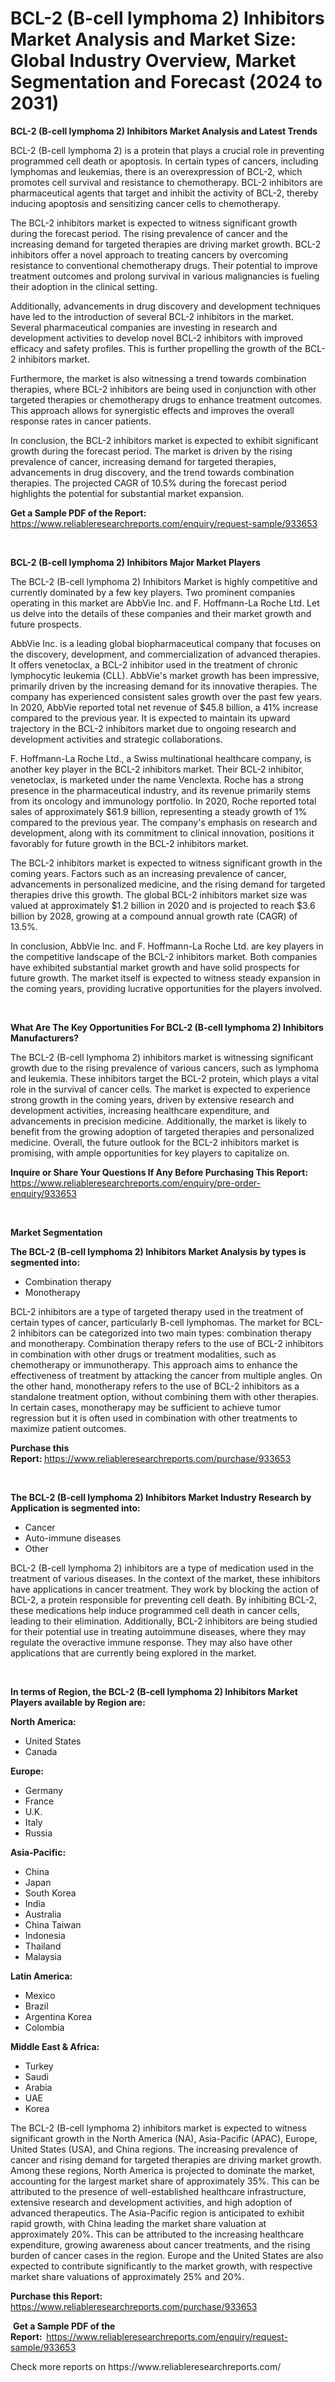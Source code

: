 <p><h1>BCL-2 (B-cell lymphoma 2) Inhibitors Market Analysis and Market Size: Global Industry Overview, Market Segmentation and Forecast (2024 to 2031)</h1></p><p><strong>BCL-2 (B-cell lymphoma 2) Inhibitors Market Analysis and Latest Trends</strong></p>
<p><p>BCL-2 (B-cell lymphoma 2) is a protein that plays a crucial role in preventing programmed cell death or apoptosis. In certain types of cancers, including lymphomas and leukemias, there is an overexpression of BCL-2, which promotes cell survival and resistance to chemotherapy. BCL-2 inhibitors are pharmaceutical agents that target and inhibit the activity of BCL-2, thereby inducing apoptosis and sensitizing cancer cells to chemotherapy.</p><p>The BCL-2 inhibitors market is expected to witness significant growth during the forecast period. The rising prevalence of cancer and the increasing demand for targeted therapies are driving market growth. BCL-2 inhibitors offer a novel approach to treating cancers by overcoming resistance to conventional chemotherapy drugs. Their potential to improve treatment outcomes and prolong survival in various malignancies is fueling their adoption in the clinical setting.</p><p>Additionally, advancements in drug discovery and development techniques have led to the introduction of several BCL-2 inhibitors in the market. Several pharmaceutical companies are investing in research and development activities to develop novel BCL-2 inhibitors with improved efficacy and safety profiles. This is further propelling the growth of the BCL-2 inhibitors market.</p><p>Furthermore, the market is also witnessing a trend towards combination therapies, where BCL-2 inhibitors are being used in conjunction with other targeted therapies or chemotherapy drugs to enhance treatment outcomes. This approach allows for synergistic effects and improves the overall response rates in cancer patients.</p><p>In conclusion, the BCL-2 inhibitors market is expected to exhibit significant growth during the forecast period. The market is driven by the rising prevalence of cancer, increasing demand for targeted therapies, advancements in drug discovery, and the trend towards combination therapies. The projected CAGR of 10.5% during the forecast period highlights the potential for substantial market expansion.</p></p>
<p><strong>Get a Sample PDF of the Report:&nbsp;</strong> <a href="https://www.reliableresearchreports.com/enquiry/request-sample/933653">https://www.reliableresearchreports.com/enquiry/request-sample/933653</a></p>
<p>&nbsp;</p>
<p><strong>BCL-2 (B-cell lymphoma 2) Inhibitors Major Market Players</strong></p>
<p><p>The BCL-2 (B-cell lymphoma 2) Inhibitors Market is highly competitive and currently dominated by a few key players. Two prominent companies operating in this market are AbbVie Inc. and F. Hoffmann-La Roche Ltd. Let us delve into the details of these companies and their market growth and future prospects.</p><p>AbbVie Inc. is a leading global biopharmaceutical company that focuses on the discovery, development, and commercialization of advanced therapies. It offers venetoclax, a BCL-2 inhibitor used in the treatment of chronic lymphocytic leukemia (CLL). AbbVie's market growth has been impressive, primarily driven by the increasing demand for its innovative therapies. The company has experienced consistent sales growth over the past few years. In 2020, AbbVie reported total net revenue of $45.8 billion, a 41% increase compared to the previous year. It is expected to maintain its upward trajectory in the BCL-2 inhibitors market due to ongoing research and development activities and strategic collaborations.</p><p>F. Hoffmann-La Roche Ltd., a Swiss multinational healthcare company, is another key player in the BCL-2 inhibitors market. Their BCL-2 inhibitor, venetoclax, is marketed under the name Venclexta. Roche has a strong presence in the pharmaceutical industry, and its revenue primarily stems from its oncology and immunology portfolio. In 2020, Roche reported total sales of approximately $61.9 billion, representing a steady growth of 1% compared to the previous year. The company's emphasis on research and development, along with its commitment to clinical innovation, positions it favorably for future growth in the BCL-2 inhibitors market.</p><p>The BCL-2 inhibitors market is expected to witness significant growth in the coming years. Factors such as an increasing prevalence of cancer, advancements in personalized medicine, and the rising demand for targeted therapies drive this growth. The global BCL-2 inhibitors market size was valued at approximately $1.2 billion in 2020 and is projected to reach $3.6 billion by 2028, growing at a compound annual growth rate (CAGR) of 13.5%.</p><p>In conclusion, AbbVie Inc. and F. Hoffmann-La Roche Ltd. are key players in the competitive landscape of the BCL-2 inhibitors market. Both companies have exhibited substantial market growth and have solid prospects for future growth. The market itself is expected to witness steady expansion in the coming years, providing lucrative opportunities for the players involved.</p></p>
<p>&nbsp;</p>
<p><strong>What Are The Key Opportunities For BCL-2 (B-cell lymphoma 2) Inhibitors Manufacturers?</strong></p>
<p><p>The BCL-2 (B-cell lymphoma 2) inhibitors market is witnessing significant growth due to the rising prevalence of various cancers, such as lymphoma and leukemia. These inhibitors target the BCL-2 protein, which plays a vital role in the survival of cancer cells. The market is expected to experience strong growth in the coming years, driven by extensive research and development activities, increasing healthcare expenditure, and advancements in precision medicine. Additionally, the market is likely to benefit from the growing adoption of targeted therapies and personalized medicine. Overall, the future outlook for the BCL-2 inhibitors market is promising, with ample opportunities for key players to capitalize on.</p></p>
<p><strong>Inquire or Share Your Questions If Any Before Purchasing This Report:</strong> <a href="https://www.reliableresearchreports.com/enquiry/pre-order-enquiry/933653">https://www.reliableresearchreports.com/enquiry/pre-order-enquiry/933653</a></p>
<p>&nbsp;</p>
<p><strong>Market Segmentation</strong></p>
<p><strong>The BCL-2 (B-cell lymphoma 2) Inhibitors Market Analysis by types is segmented into:</strong></p>
<p><ul><li>Combination therapy</li><li>Monotherapy</li></ul></p>
<p><p>BCL-2 inhibitors are a type of targeted therapy used in the treatment of certain types of cancer, particularly B-cell lymphomas. The market for BCL-2 inhibitors can be categorized into two main types: combination therapy and monotherapy. Combination therapy refers to the use of BCL-2 inhibitors in combination with other drugs or treatment modalities, such as chemotherapy or immunotherapy. This approach aims to enhance the effectiveness of treatment by attacking the cancer from multiple angles. On the other hand, monotherapy refers to the use of BCL-2 inhibitors as a standalone treatment option, without combining them with other therapies. In certain cases, monotherapy may be sufficient to achieve tumor regression but it is often used in combination with other treatments to maximize patient outcomes.</p></p>
<p><strong>Purchase this Report:&nbsp;</strong><a href="https://www.reliableresearchreports.com/purchase/933653">https://www.reliableresearchreports.com/purchase/933653</a></p>
<p>&nbsp;</p>
<p><strong>The BCL-2 (B-cell lymphoma 2) Inhibitors Market Industry Research by Application is segmented into:</strong></p>
<p><ul><li>Cancer</li><li>Auto-immune diseases</li><li>Other</li></ul></p>
<p><p>BCL-2 (B-cell lymphoma 2) inhibitors are a type of medication used in the treatment of various diseases. In the context of the market, these inhibitors have applications in cancer treatment. They work by blocking the action of BCL-2, a protein responsible for preventing cell death. By inhibiting BCL-2, these medications help induce programmed cell death in cancer cells, leading to their elimination. Additionally, BCL-2 inhibitors are being studied for their potential use in treating autoimmune diseases, where they may regulate the overactive immune response. They may also have other applications that are currently being explored in the market.</p></p>
<p>&nbsp;</p>
<p><strong>In terms of Region, the BCL-2 (B-cell lymphoma 2) Inhibitors Market Players available by Region are:</strong></p>
<p>
    <p> <strong> North America: </strong>
        <ul>
            <li>United States</li>
            <li>Canada</li>
        </ul>
        </p> 
    <p> <strong> Europe: </strong>
        <ul>
            <li>Germany</li>
            <li>France</li>
            <li>U.K.</li>
            <li>Italy</li>
            <li>Russia</li>
        </ul>
        </p> 
    <p> <strong> Asia-Pacific: </strong>
        <ul>
            <li>China</li>
            <li>Japan</li>
            <li>South Korea</li>
            <li>India</li>
            <li>Australia</li>
            <li>China Taiwan</li>
            <li>Indonesia</li>
            <li>Thailand</li>
            <li>Malaysia</li>
        </ul>
        </p> 
    <p> <strong> Latin America: </strong>
        <ul>
            <li>Mexico</li>
            <li>Brazil</li>
            <li>Argentina Korea</li>
            <li>Colombia</li>
        </ul>
        </p> 
    <p> <strong> Middle East & Africa: </strong>
        <ul>
            <li>Turkey</li>
            <li>Saudi</li>
            <li>Arabia</li>
            <li>UAE</li>
            <li>Korea</li>
        </ul>
    </p>
    </p>
<p><p>The BCL-2 (B-cell lymphoma 2) inhibitors market is expected to witness significant growth in the North America (NA), Asia-Pacific (APAC), Europe, United States (USA), and China regions. The increasing prevalence of cancer and rising demand for targeted therapies are driving market growth. Among these regions, North America is projected to dominate the market, accounting for the largest market share of approximately 35%. This can be attributed to the presence of well-established healthcare infrastructure, extensive research and development activities, and high adoption of advanced therapeutics. The Asia-Pacific region is anticipated to exhibit rapid growth, with China leading the market share valuation at approximately 20%. This can be attributed to the increasing healthcare expenditure, growing awareness about cancer treatments, and the rising burden of cancer cases in the region. Europe and the United States are also expected to contribute significantly to the market growth, with respective market share valuations of approximately 25% and 20%.</p></p>
<p><strong>Purchase this Report: </strong><a href="https://www.reliableresearchreports.com/purchase/933653">https://www.reliableresearchreports.com/purchase/933653</a></p>
<p>&nbsp;<strong>Get a Sample PDF of the Report:&nbsp;&nbsp;</strong><a href="https://www.reliableresearchreports.com/enquiry/request-sample/933653">https://www.reliableresearchreports.com/enquiry/request-sample/933653</a></p>
<p><strong></strong></p>
<p>Check more reports on https://www.reliableresearchreports.com/</p>